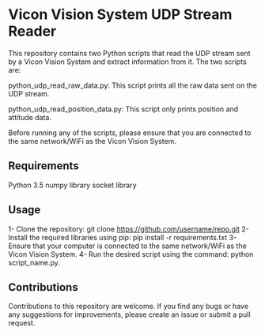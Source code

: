 # Vicon Vision System UDP Stream Reader
This repository contains two Python scripts that read the UDP stream sent by a Vicon Vision System and extract information from it. The two scripts are:

python_udp_read_raw_data.py: This script prints all the raw data sent on the UDP stream.

python_udp_read_position_data.py: This script only prints position and attitude data.


Before running any of the scripts, please ensure that you are connected to the same network/WiFi as the Vicon Vision System.

## Requirements
Python 3.5
numpy library
socket library

## Usage
1- Clone the repository: git clone https://github.com/username/repo.git
2- Install the required libraries using pip: pip install -r requirements.txt
3- Ensure that your computer is connected to the same network/WiFi as the Vicon Vision System.
4- Run the desired script using the command: python script_name.py.


## Contributions
Contributions to this repository are welcome. If you find any bugs or have any suggestions for improvements, please create an issue or submit a pull request.

